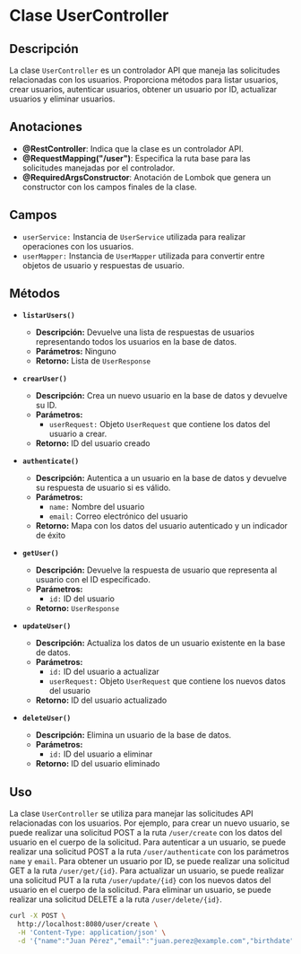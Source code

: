 # Clase UserController

## Descripción
La clase `UserController` es un controlador API que maneja las solicitudes relacionadas con los usuarios. Proporciona métodos para listar usuarios, crear usuarios, autenticar usuarios, obtener un usuario por ID, actualizar usuarios y eliminar usuarios.

## Anotaciones

- **@RestController**: Indica que la clase es un controlador API.
- **@RequestMapping("/user")**: Especifica la ruta base para las solicitudes manejadas por el controlador.
- **@RequiredArgsConstructor**: Anotación de Lombok que genera un constructor con los campos finales de la clase.

## Campos

- `userService:` Instancia de `UserService` utilizada para realizar operaciones con los usuarios.
- `userMapper:` Instancia de `UserMapper` utilizada para convertir entre objetos de usuario y respuestas de usuario.

## Métodos

* **`listarUsers()`**
    - **Descripción:** Devuelve una lista de respuestas de usuarios representando todos los usuarios en la base de datos.
    - **Parámetros:** Ninguno
    - **Retorno:** Lista de `UserResponse`

* **`crearUser()`**
    - **Descripción:** Crea un nuevo usuario en la base de datos y devuelve su ID.
    - **Parámetros:**
        - `userRequest:` Objeto `UserRequest` que contiene los datos del usuario a crear.
    - **Retorno:** ID del usuario creado

* **`authenticate()`**
    - **Descripción:** Autentica a un usuario en la base de datos y devuelve su respuesta de usuario si es válido.
    - **Parámetros:**
        - `name:` Nombre del usuario
        - `email:` Correo electrónico del usuario
    - **Retorno:** Mapa con los datos del usuario autenticado y un indicador de éxito

* **`getUser()`**
    - **Descripción:** Devuelve la respuesta de usuario que representa al usuario con el ID especificado.
    - **Parámetros:**
        - `id:` ID del usuario
    - **Retorno:** `UserResponse`

* **`updateUser()`**
    - **Descripción:** Actualiza los datos de un usuario existente en la base de datos.
    - **Parámetros:**
        - `id:` ID del usuario a actualizar
        - `userRequest:` Objeto `UserRequest` que contiene los nuevos datos del usuario
    - **Retorno:** ID del usuario actualizado

* **`deleteUser()`**
    - **Descripción:** Elimina un usuario de la base de datos.
    - **Parámetros:**
        - `id:` ID del usuario a eliminar
    - **Retorno:** ID del usuario eliminado

## Uso

La clase `UserController` se utiliza para manejar las solicitudes API relacionadas con los usuarios. Por ejemplo, para crear un nuevo usuario, se puede realizar una solicitud POST a la ruta `/user/create` con los datos del usuario en el cuerpo de la solicitud. Para autenticar a un usuario, se puede realizar una solicitud POST a la ruta `/user/authenticate` con los parámetros `name` y `email`. Para obtener un usuario por ID, se puede realizar una solicitud GET a la ruta `/user/get/{id}`. Para actualizar un usuario, se puede realizar una solicitud PUT a la ruta `/user/update/{id}` con los nuevos datos del usuario en el cuerpo de la solicitud. Para eliminar un usuario, se puede realizar una solicitud DELETE a la ruta `/user/delete/{id}`.

```bash
curl -X POST \
  http://localhost:8080/user/create \
  -H 'Content-Type: application/json' \
  -d '{"name":"Juan Pérez","email":"juan.perez@example.com","birthdate":"1990-01-01"}'
```